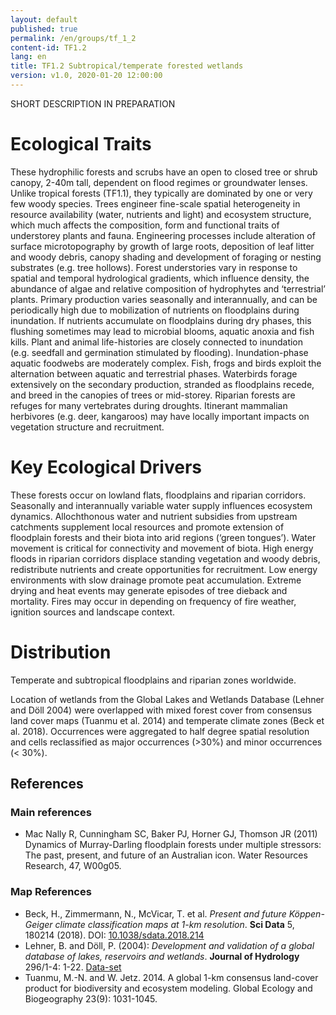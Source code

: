```yaml
---
layout: default
published: true
permalink: /en/groups/tf_1_2
content-id: TF1.2
lang: en
title: TF1.2 Subtropical/temperate forested wetlands
version: v1.0, 2020-01-20 12:00:00
---
```


SHORT DESCRIPTION IN PREPARATION

# Ecological Traits
 
These hydrophilic forests and scrubs have an open to closed tree or shrub canopy, 2-40m  tall, dependent on flood regimes or groundwater lenses. Unlike tropical forests (TF1.1), they typically are dominated by one or very few woody species. Trees engineer fine-scale spatial heterogeneity in resource availability (water, nutrients and light) and ecosystem structure, which much affects the composition, form and functional traits of understorey plants and fauna. Engineering processes include alteration of surface microtopography by growth of large roots, deposition of leaf litter and woody debris, canopy shading and development of foraging or nesting substrates (e.g. tree hollows). Forest understories vary in response to spatial and temporal hydrological gradients, which influence density, the abundance of algae and relative composition of hydrophytes and ‘terrestrial’ plants.  Primary production varies seasonally and interannually, and can be periodically high due to mobilization of nutrients on floodplains during inundation. If nutrients accumulate on floodplains during dry phases, this flushing sometimes may lead to microbial blooms, aquatic anoxia and fish kills. Plant and animal life-histories are closely connected to inundation (e.g. seedfall and germination stimulated by flooding). Inundation-phase aquatic foodwebs are moderately complex. Fish, frogs and birds exploit the alternation between aquatic and terrestrial phases. Waterbirds forage extensively on the secondary production, stranded as floodplains recede, and breed in the canopies of trees or mid-storey. Riparian forests are refuges for many vertebrates during droughts. Itinerant mammalian herbivores (e.g. deer, kangaroos) may have locally important impacts on vegetation structure and recruitment.
 
# Key Ecological Drivers
 
These forests occur on lowland flats, floodplains and riparian corridors. Seasonally and interannually variable water supply influences ecosystem dynamics. Allochthonous water and nutrient subsidies from upstream catchments supplement local resources and promote extension of floodplain forests and their biota into arid regions (‘green tongues’). Water movement is critical for connectivity and movement of biota. High energy floods in riparian corridors displace standing vegetation and woody debris, redistribute nutrients and create opportunities for recruitment. Low energy environments with slow drainage promote peat accumulation. Extreme drying and heat events may generate episodes of tree dieback and mortality. Fires may occur in depending on frequency of fire weather, ignition sources and landscape context.
 
# Distribution
 
Temperate and subtropical floodplains and riparian zones worldwide.

Location of wetlands from the Global Lakes and Wetlands Database (Lehner and Döll 2004) were overlapped with mixed forest cover from consensus land cover maps (Tuanmu et al. 2014) and temperate climate zones (Beck et al. 2018). Occurrences were aggregated to half degree spatial resolution and cells reclassified as major occurrences (>30%) and minor occurrences (< 30%).

## References

### Main references
*  Mac Nally R, Cunningham SC, Baker PJ, Horner GJ, Thomson JR (2011) Dynamics of Murray-Darling floodplain forests under multiple stressors: The past, present, and future of an Australian icon. Water Resources Research, 47, W00g05.

### Map References
* Beck, H., Zimmermann, N., McVicar, T. et al. *Present and future Köppen-Geiger climate classification maps at 1-km resolution*. **Sci Data** 5, 180214 (2018). DOI: [10.1038/sdata.2018.214](https://doi.org/10.1038/sdata.2018.214)
* Lehner, B. and Döll, P. (2004): *Development and validation of a global database of lakes, reservoirs and wetlands*. **Journal of Hydrology** 296/1-4: 1-22. [Data-set](https://www.worldwildlife.org/pages/global-lakes-and-wetlands-database)
* Tuanmu, M.-N. and W. Jetz. 2014. A global 1-km consensus land-cover product for biodiversity and ecosystem modeling. Global Ecology and Biogeography 23(9): 1031-1045.
